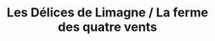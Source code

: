 ---
title: "Les Délices de Limagne / La ferme des quatre vents"
url: /thuret/les-delices-de-limagne-la-ferme-des-quatre-vents/
shop: Hofladen
---